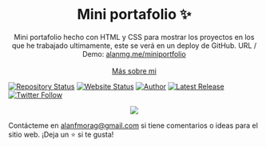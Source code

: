 <!-- PROJECT LOGO -->
<br />
<p align="center">
  <h1 align="center">Mini portafolio ✨</h1>

  <p align="center">
    Mini portafolio hecho con HTML y CSS para mostrar los proyectos en los que he trabajado ultimamente, este se verá en un deploy de GitHub. URL / Demo: 
    <a href="http://alanmg.me/miniportfolio">alanmg.me/miniportfolio</a>
    <br />
    <br />
    <a href="http://alanmg.me/">Más sobre mi</a>
  </p>
</p>

[![Repository Status](https://img.shields.io/badge/Repository%20Status-Maintained-dark%20green.svg?style=for-the-badge)](https://github.com/alanmgg/Mini-portfolio)
[![Website Status](https://img.shields.io/badge/Website%20Status-Online-green?style=for-the-badge)](http://alanmg.me/miniportfolio)
[![Author](https://img.shields.io/badge/Author-Alan%20Francisco%20Mora%20G-blue.svg?style=for-the-badge)](https://github.com/alanmgg)
[![Latest Release](https://img.shields.io/badge/Latest%20Release-12%20Aug%202022-yellow.svg?style=for-the-badge)](https://github.com/alanmgg/Mini-portfolio/commits/main)
[![Twitter Follow](https://img.shields.io/twitter/follow/alanmgggg?color=ffcc66&logo=twitter&logoColor=ffffff&style=for-the-badge)](https://twitter.com/alanmgggg)

<p align="center">
  <kbd>
    <img src="mini-portafolio.gif"></img>
  </kbd>
</p>

Contácteme en alanfmorag@gmail.com si tiene comentarios o ideas para el sitio web. ¡Deja un ⭐ si te gusta!
